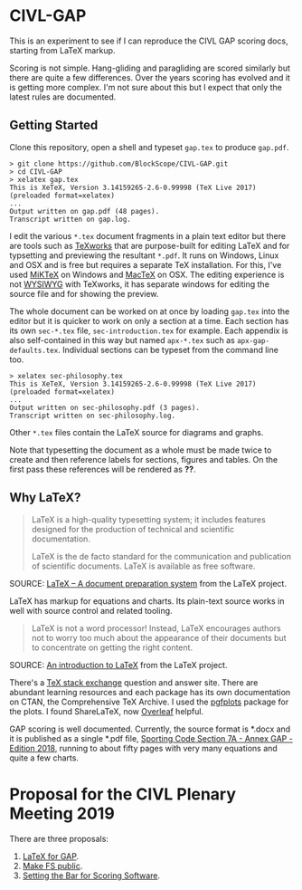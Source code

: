 # CIVL-GAP

This is an experiment to see if I can reproduce the CIVL GAP scoring docs,
starting from LaTeX markup.

Scoring is not simple. Hang-gliding and paragliding are scored similarly but
there are quite a few differences. Over the years scoring has evolved and it is
getting more complex. I'm not sure about this but I expect that only the latest
rules are documented.

## Getting Started

Clone this repository, open a shell and typeset `gap.tex` to produce `gap.pdf`.

```
> git clone https://github.com/BlockScope/CIVL-GAP.git
> cd CIVL-GAP
> xelatex gap.tex
This is XeTeX, Version 3.14159265-2.6-0.99998 (TeX Live 2017) (preloaded format=xelatex)
...
Output written on gap.pdf (48 pages).
Transcript written on gap.log.
```

I edit the various `*.tex` document fragments in a plain text editor but there
are tools such as [TeXworks](https://en.wikipedia.org/wiki/TeXworks) that are
purpose-built for editing LaTeX and for typsetting and previewing the resultant
`*.pdf`. It runs on Windows, Linux and OSX and is free but requires a separate
TeX installation. For this, I've used
[MiKTeX](https://en.wikipedia.org/wiki/MiKTeX) on Windows and
[MacTeX](https://en.wikipedia.org/wiki/MacTeX) on OSX. The editing experience
is not [WYSIWYG](https://en.wikipedia.org/wiki/WYSIWYG) with TeXworks, it has
separate windows for editing the source file and for showing the preview.

The whole document can be worked on at once by loading `gap.tex` into the
editor but it is quicker to work on only a section at a time. Each section has
its own `sec-*.tex` file, `sec-introduction.tex` for example. Each appendix is
also self-contained in this way but named `apx-*.tex` such as
`apx-gap-defaults.tex`. Individual sections can be typeset from the command
line too.

```
> xelatex sec-philosophy.tex
This is XeTeX, Version 3.14159265-2.6-0.99998 (TeX Live 2017) (preloaded format=xelatex)
...
Output written on sec-philosophy.pdf (3 pages).
Transcript written on sec-philosophy.log.
```

Other `*.tex` files contain the LaTeX source for diagrams and graphs.

Note that typesetting the document as a whole must be made twice to create and
then reference labels for sections, figures and tables. On the first pass these
references will be rendered as **??**.

## Why LaTeX?

> LaTeX is a high-quality typesetting system; it includes features designed
> for the production of technical and scientific documentation. 
>
> LaTeX is the de facto standard for the communication and publication of
> scientific documents. LaTeX is available as free software.

SOURCE: [LaTeX – A document preparation system](https://www.latex-project.org/)
from the LaTeX project.

LaTeX has markup for equations and charts. Its plain-text source works in well
with source control and related tooling.

> LaTeX is not a word processor! Instead, LaTeX encourages authors not to worry
> too much about the appearance of their documents but to concentrate on
> getting the right content.

SOURCE: [An introduction to LaTeX](https://www.latex-project.org/about/) from
the LaTeX project.

There's a [TeX stack exchange](https://tex.stackexchange.com/) question and
answer site. There are abundant learning resources and each package has its own
documentation on CTAN, the Comprehensive TeX Archive. I used the
[pgfplots](https://ctan.org/pkg/pgfplots?lang=en) package for the plots.
I found ShareLaTeX, now [Overleaf](https://www.overleaf.com/learn) helpful.

GAP scoring is well documented.  Currently, the source format is *.docx and it
is published as a single *.pdf file,
[Sporting Code Section 7A - Annex GAP - Edition 2018](https://www.fai.org/sites/default/files/civl/documents/sporting_code_s7a-xc-civl_gap_2018.pdf),
running to about fifty pages with very many equations and quite a few charts.

# Proposal for the CIVL Plenary Meeting 2019

There are three proposals:

1. [LaTeX for GAP](/plenary-proposals/latex-gap.md).
2. [Make FS public](/plenary-proposals/open-source-fs.md).
2. [Setting the Bar for Scoring
   Software](/plenary-proposals/scoring-software.md).
